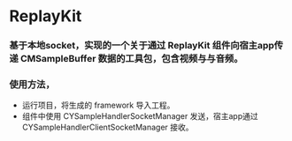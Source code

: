 # ReplayKit
### 基于本地socket，实现的一个关于通过 ReplayKit 组件向宿主app传递 CMSampleBuffer 数据的工具包，包含视频与与音频。
### 使用方法，
  - 运行项目，将生成的 framework 导入工程。
  - 组件中使用 CYSampleHandlerSocketManager 发送，宿主app通过 CYSampleHandlerClientSocketManager 接收。
